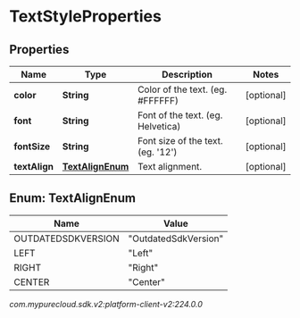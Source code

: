 # TextStyleProperties


## Properties

| Name | Type | Description | Notes |
| ------------ | ------------- | ------------- | ------------- |
| **color** | **String** | Color of the text. (eg. #FFFFFF) |  [optional] |
| **font** | **String** | Font of the text. (eg. Helvetica) |  [optional] |
| **fontSize** | **String** | Font size of the text. (eg. '12') |  [optional] |
| **textAlign** | [**TextAlignEnum**](#Enum--TextAlignEnum) | Text alignment. |  [optional] |


## Enum: TextAlignEnum

| Name | Value |
| ---- | ----- |
| OUTDATEDSDKVERSION | &quot;OutdatedSdkVersion&quot; | 
| LEFT | &quot;Left&quot; | 
| RIGHT | &quot;Right&quot; | 
| CENTER | &quot;Center&quot; | 




_com.mypurecloud.sdk.v2:platform-client-v2:224.0.0_
